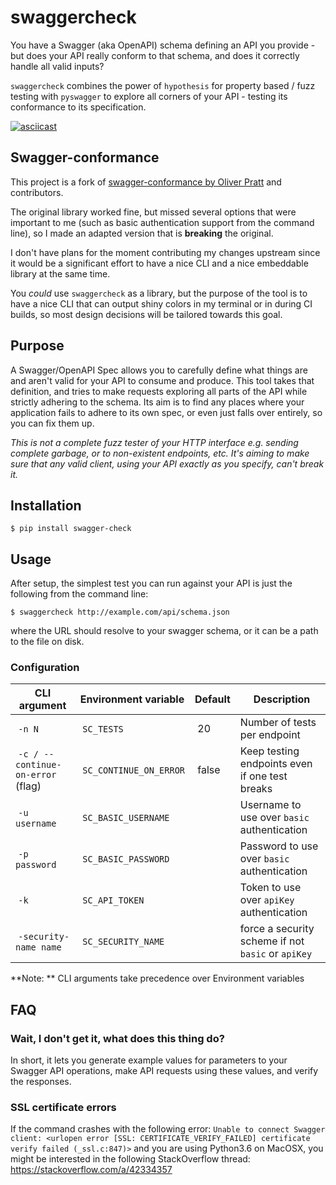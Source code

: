 # swaggercheck

You have a Swagger (aka OpenAPI) schema defining an API you provide - but does your API really conform to that schema, and does it correctly handle all valid inputs?

`swaggercheck` combines the power of `hypothesis` for property based / fuzz testing with `pyswagger` to explore all corners of your API - testing its conformance to its specification.

[![asciicast](https://asciinema.org/a/256786.svg)](https://asciinema.org/a/256786)


## Swagger-conformance

This project is a fork of [swagger-conformance by Oliver Pratt](http://swagger-conformance.readthedocs.io/en/latest/) and contributors. 

The original library worked fine, but missed several options that were important to me (such as basic authentication support from the command line), so I made an adapted version that is **breaking** the original. 

I don't have plans for the moment contributing my changes upstream since it would be a significant effort to have a nice CLI and a nice embeddable library at the same time.

You *could* use `swaggercheck` as a library, but the purpose of the tool is to have a nice CLI that can output shiny colors in my terminal or in during CI builds, so most design decisions will be tailored towards this goal.

## Purpose

A Swagger/OpenAPI Spec allows you to carefully define what things are and aren't valid for your API to consume and produce. This tool takes that definition, and tries to make requests exploring all parts of the API while strictly adhering to the schema. Its aim is to find any places where your application fails to adhere to its own spec, or even just falls over entirely, so you can fix them up.

_This is not a complete fuzz tester of your HTTP interface e.g. sending complete garbage, or to non-existent endpoints, etc. It's aiming to make sure that any valid client, using your API exactly as you specify, can't break it._

## Installation

    $ pip install swagger-check
    
## Usage

After setup, the simplest test you can run against your API is just the following from the command line:


    $ swaggercheck http://example.com/api/schema.json


where the URL should resolve to your swagger schema, or it can be a path to the file on disk.

### Configuration

| **CLI argument** | **Environment variable** | **Default** | **Description** |
| --- | --- | --- | --- |
| `-n N` | `SC_TESTS` | 20 | Number of tests per endpoint |
| `-c / --continue-on-error` (flag) | `SC_CONTINUE_ON_ERROR` | false | Keep testing endpoints even if one test breaks |
| `-u username` | `SC_BASIC_USERNAME` |  | Username to use over `basic` authentication |
| `-p password` | `SC_BASIC_PASSWORD` |  | Password to use over `basic` authentication |
| `-k` | `SC_API_TOKEN` | | Token to use over `apiKey` authentication |
| `-security-name name` | `SC_SECURITY_NAME` | | force a security scheme if not `basic` or `apiKey` |

**Note: ** CLI arguments take precedence over Environment variables

## FAQ

### Wait, I don't get it, what does this thing do?

In short, it lets you generate example values for parameters to your Swagger API operations, make API requests using these values, and verify the responses.


### SSL certificate errors

If the command crashes with the following error:
`Unable to connect Swagger client: <urlopen error [SSL: CERTIFICATE_VERIFY_FAILED] certificate verify failed (_ssl.c:847)>` and you are using Python3.6 on MacOSX, you might be interested in the following StackOverflow thread: https://stackoverflow.com/a/42334357